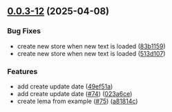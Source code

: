 ## [0.0.3-12](https://github.com/GhentCDH/Mela/compare/v0.0.3-11...v0.0.3-12) (2025-04-08)


### Bug Fixes

* create new store when new text is loaded ([83b1159](https://github.com/GhentCDH/Mela/commit/83b1159c3b00cb869f17ae3169d45ad3588853c4))
* create new store when new text is loaded ([513d107](https://github.com/GhentCDH/Mela/commit/513d107be75316fca5946828b32d371d7a570c0a))


### Features

* add create update date ([49ef51a](https://github.com/GhentCDH/Mela/commit/49ef51a6422e23077505eda7fe2ce1d55ca42081))
* add create update date ([#74](https://github.com/GhentCDH/Mela/issues/74)) ([023a6ce](https://github.com/GhentCDH/Mela/commit/023a6ce88e54aba07d862ac2158c6f23b7f5a451))
* create lema from example ([#75](https://github.com/GhentCDH/Mela/issues/75)) ([a81814c](https://github.com/GhentCDH/Mela/commit/a81814cfe6c1317118ff4df3b814cbea66ee9fc5))




